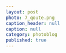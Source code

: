 ```yaml
---
layout: post
photo: 7_qoute.png
caption_header: null
caption: null
category: photoblog
published: true
---
```


